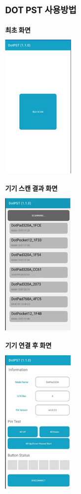 # DOT PST 사용방법

## 최초 화면
  ![최초 화면](images/usage01.png)

## 기기 스캔 결과 화면
  ![기기 스캔 결과](images/usage02.png)

## 기기 연결 후 화면
  ![기기 연결 후 화면](images/usage03.png)

